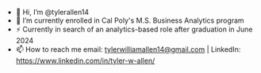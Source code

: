 - 👋 Hi, I’m @tylerallen14
- 🌱 I’m currently enrolled in Cal Poly's M.S. Business Analytics program
- ⚡ Currently in search of an analytics-based role after graduation in June 2024
- 📫 How to reach me email: tylerwilliamallen14@gmail.com | LinkedIn: https://www.linkedin.com/in/tyler-w-allen/

<!---
tylerallen14/tylerallen14 is a ✨ special ✨ repository because its `README.md` (this file) appears on your GitHub profile.
You can click the Preview link to take a look at your changes.
--->
